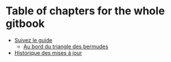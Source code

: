# Table of chapters for the whole gitbook

* [Suivez le guide](00-VM/README.md)
    * [Au bord du triangle des bermudes](00-VM/00-standards.md)
* [Historique des mises à jour](CHANGES.md)

